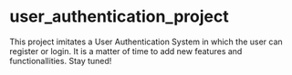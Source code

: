 # user_authentication_project
This project imitates a User Authentication System in which the user can register or login. It is a matter of time to add new features and functionallities. Stay tuned!
